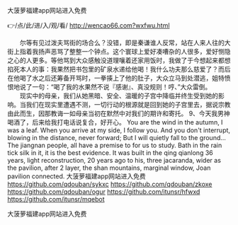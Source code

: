 
大菠萝福建app网站进入免费




👉/点/此/进/入/观/看/ http://wencao66.com?wxfwu.html




　　尔等有见过泼夫骂街的场合么？没错，即是秦谦谁人反常，站在人来人往的大街上指着我扬声恶骂了整整一个钟点。这个寰球上爱好凑嘈杂的人很多，爱好恻隐之心的人更多。等他骂到大众感触没道理嚷着还家用饭时，我做了于今想起来都想掐死本人的事：我果然把书包里的矿泉水递给他喝！我什么功夫那么慈爱了？而后在他喝了水之后还筹备开骂时，一拳揍上了他的肚子，大众立马到处潜逃，姐特愤恨地说了一句：“喝了我的水果然不说『感谢』、真没规则！哼、”大众雷倒。
　　现实中的母亲，我们从她黑暗、安全、温暖的子宫中降临并终生受到她的影响。当我们在现实里遭遇不测，一切行动的根源就是回到她的子宫里去，据说宗教由此而生，因那教诲一如母亲当初在默然中对我们的期许和寄托。
	9、今天我男神喝酒了，后来给我打电话说复合，好开心。
You are the wind in the autumn, I was a leaf.
When you arrive at my side, I follow you.
And you don't interrupt, blowing in the distance, never forward;
But I will quietly fall to the ground...
The jiangnan people, all have a premise to for us to study.
Bath in the rain tick silk in it, it is the best evidence.
It was built in the qing qianlong 36 years, light reconstruction, 20 years ago to his, three jacaranda, wider as the pavilion, after 2 layer, the shan mountains, marginal window, Joan pavilion connected.
大菠萝福建app网站进入免费 https://github.com/qdouban/sykxc
https://github.com/qdouban/zkoxe
https://github.com/qdouban/ogur
https://github.com/itunsr/hfwxd
https://github.com/itunsr/mqebot





大菠萝福建app网站进入免费
